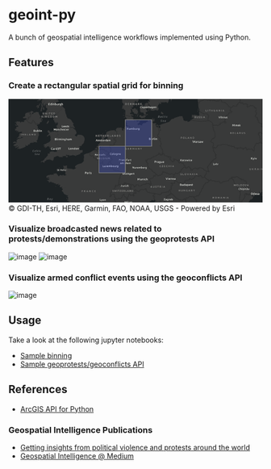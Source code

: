 # geoint-py
A bunch of geospatial intelligence workflows implemented using Python.

## Features
### Create a rectangular spatial grid for binning

![spatial_binning](https://github.com/gisfromscratch/geoint-py/raw/main/spatial_bin.png)
© GDI-TH, Esri, HERE, Garmin, FAO, NOAA, USGS - Powered by Esri

### Visualize broadcasted news related to protests/demonstrations using the geoprotests API

![image](https://user-images.githubusercontent.com/921231/148814513-aca39739-30f3-4f90-8968-66e43c2434f1.png)
![image](https://user-images.githubusercontent.com/921231/148814733-80874ff0-626c-46c4-82d7-9fd439809f42.png)

### Visualize armed conflict events using the geoconflicts API

![image](https://user-images.githubusercontent.com/921231/219959319-d9cb0bb3-42a9-4625-93ed-7dea06d47321.png)

## Usage
Take a look at the following jupyter notebooks:
- [Sample binning](https://github.com/gisfromscratch/geoint-py/blob/main/Samples.ipynb)
- [Sample geoprotests/geoconflicts API](https://github.com/gisfromscratch/geoint-py/blob/main/Samples-Cloud.ipynb)

## References
- [ArcGIS API for Python](https://developers.arcgis.com/python/)

### Geospatial Intelligence Publications
- [Getting insights from political violence and protests around the world](https://gisfromscratch.medium.com/getting-insights-from-political-violence-and-protests-around-the-world-the-geospatial-ramp-up-5b35ba91d13)
- [Geospatial Intelligence @ Medium](https://medium.com/geospatial-intelligence)
